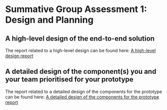 # Summative Group Assessment 1: Design and Planning

## A high-level design of the end-to-end solution

The report related to a high-level design can be found here: 
[A high-level design report](./1-high-level-design-of-the-end-to-end-solution/main.md)

## A detailed design of the component(s) you and your team prioritised for your prototype

The report related to a detailed design of the components for the prototype can be found here:
[A detailed design of the components for the prototype report](./2-detailed-design-of-the-components-for-the-prototype/main.md)
